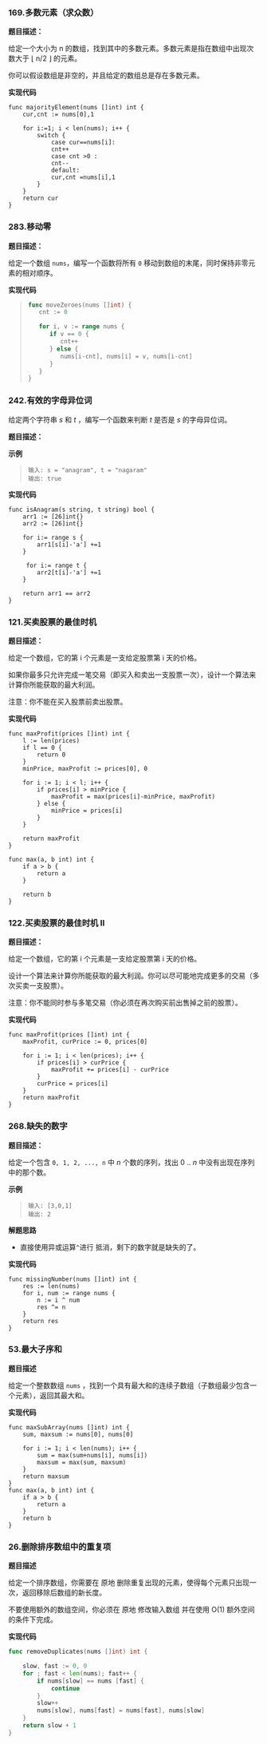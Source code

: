 ### 169.多数元素（求众数）

**题目描述：**

给定一个大小为 n 的数组，找到其中的多数元素。多数元素是指在数组中出现次数大于 ⌊ n/2 ⌋ 的元素。

你可以假设数组是非空的，并且给定的数组总是存在多数元素。

**实现代码**

```
func majorityElement(nums []int) int {
    cur,cnt := nums[0],1
    
    for i:=1; i < len(nums); i++ {
        switch {
            case cur==nums[i]:
            cnt++
            case cnt >0 :
            cnt--
            default:
            cur,cnt =nums[i],1
        }
    }
    return cur
}
```



### 283.移动零

**题目描述：**

给定一个数组 `nums`，编写一个函数将所有 `0` 移动到数组的末尾，同时保持非零元素的相对顺序。

**实现代码**

> ```go
> func moveZeroes(nums []int) {
>    cnt := 0
> 
>    for i, v := range nums {
>       if v == 0 {
>          cnt++
>       } else {
>          nums[i-cnt], nums[i] = v, nums[i-cnt]
>       }
>    }
> }
> ```



### 242.有效的字母异位词

给定两个字符串 *s* 和 *t* ，编写一个函数来判断 *t* 是否是 *s* 的字母异位词。

**题目描述：**

**示例**

> ```
> 输入: s = "anagram", t = "nagaram"
> 输出: true
> ```



**实现代码**

```
func isAnagram(s string, t string) bool {
    arr1 := [26]int{}
    arr2 := [26]int{}
    
    for i:= range s {
        arr1[s[i]-'a'] +=1
    }
    
     for i:= range t {
        arr2[t[i]-'a'] +=1
    }
    
    return arr1 == arr2
}
```



### 121.买卖股票的最佳时机 

**题目描述：**

给定一个数组，它的第 i 个元素是一支给定股票第 i 天的价格。

如果你最多只允许完成一笔交易（即买入和卖出一支股票一次），设计一个算法来计算你所能获取的最大利润。

注意：你不能在买入股票前卖出股票。

**实现代码**

```
func maxProfit(prices []int) int {
	l := len(prices)
	if l == 0 {
		return 0
	}
	minPrice, maxProfit := prices[0], 0

	for i := 1; i < l; i++ {
		if prices[i] > minPrice {
			maxProfit = max(prices[i]-minPrice, maxProfit)
		} else {
			minPrice = prices[i]
		}
	}

	return maxProfit
}

func max(a, b int) int {
	if a > b {
		return a
	}

	return b
}
```





### 122.买卖股票的最佳时机 II

**题目描述：**

给定一个数组，它的第 i 个元素是一支给定股票第 i 天的价格。

设计一个算法来计算你所能获取的最大利润。你可以尽可能地完成更多的交易（多次买卖一支股票）。

注意：你不能同时参与多笔交易（你必须在再次购买前出售掉之前的股票）。

**实现代码**

```
func maxProfit(prices []int) int {
	maxProfit, curPrice := 0, prices[0]

	for i := 1; i < len(prices); i++ {
		if prices[i] > curPrice {
			maxProfit += prices[i] - curPrice
		}
		curPrice = prices[i]
	}
	return maxProfit
}
```



### 268.缺失的数字

**题目描述：**

给定一个包含 `0, 1, 2, ..., n` 中 *n* 个数的序列，找出 0 .. *n* 中没有出现在序列中的那个数。

**示例**

> ```
> 输入: [3,0,1]
> 输出: 2
> ```

**解题思路**

* 直接使用异或运算`^`进行 抵消，剩下的数字就是缺失的了。

**实现代码**

```
func missingNumber(nums []int) int {
	res := len(nums)
	for i, num := range nums {
		n := i ^ num
		res ^= n
	}
	return res
}
```

### 53.最大子序和

**题目描述**

给定一个整数数组 `nums` ，找到一个具有最大和的连续子数组（子数组最少包含一个元素），返回其最大和。

**实现代码**

```
func maxSubArray(nums []int) int {
	sum, maxsum := nums[0], nums[0]

	for i := 1; i < len(nums); i++ {
		sum = max(sum+nums[i], nums[i])
		maxsum = max(sum, maxsum)
	}
	return maxsum
}
func max(a, b int) int {
	if a > b {
		return a
	}
	return b
}
```

### 26.删除排序数组中的重复项

**题目描述**

给定一个排序数组，你需要在 原地 删除重复出现的元素，使得每个元素只出现一次，返回移除后数组的新长度。

不要使用额外的数组空间，你必须在 原地 修改输入数组 并在使用 O(1) 额外空间的条件下完成。

**实现代码**

```go
func removeDuplicates(nums []int) int {

	slow, fast := 0, 0
	for ; fast < len(nums); fast++ {
		if nums[slow] == nums [fast] {
			continue
		}
		slow++
		nums[slow], nums[fast] = nums[fast], nums[slow]
	}
	return slow + 1
}

```



